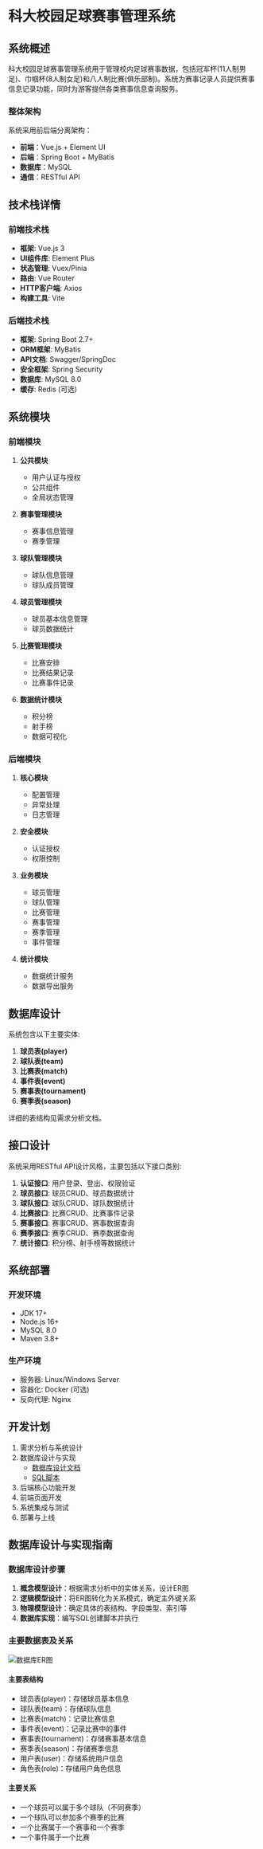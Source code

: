 # 科大校园足球赛事管理系统

## 系统概述
科大校园足球赛事管理系统用于管理校内足球赛事数据，包括冠军杯(11人制男足)、巾帼杯(8人制女足)和八人制比赛(俱乐部制)。系统为赛事记录人员提供赛事信息记录功能，同时为游客提供各类赛事信息查询服务。



### 整体架构
系统采用前后端分离架构：
- **前端**：Vue.js + Element UI
- **后端**：Spring Boot + MyBatis
- **数据库**：MySQL
- **通信**：RESTful API

## 技术栈详情

### 前端技术栈
- **框架**: Vue.js 3
- **UI组件库**: Element Plus
- **状态管理**: Vuex/Pinia
- **路由**: Vue Router
- **HTTP客户端**: Axios
- **构建工具**: Vite

### 后端技术栈
- **框架**: Spring Boot 2.7+
- **ORM框架**: MyBatis
- **API文档**: Swagger/SpringDoc
- **安全框架**: Spring Security
- **数据库**: MySQL 8.0
- **缓存**: Redis (可选)

## 系统模块

### 前端模块
1. **公共模块**
   - 用户认证与授权
   - 公共组件
   - 全局状态管理
   
2. **赛事管理模块**
   - 赛事信息管理
   - 赛季管理
   
3. **球队管理模块**
   - 球队信息管理
   - 球队成员管理
   
4. **球员管理模块**
   - 球员基本信息管理
   - 球员数据统计
   
5. **比赛管理模块**
   - 比赛安排
   - 比赛结果记录
   - 比赛事件记录
   
6. **数据统计模块**
   - 积分榜
   - 射手榜
   - 数据可视化

### 后端模块
1. **核心模块**
   - 配置管理
   - 异常处理
   - 日志管理
   
2. **安全模块**
   - 认证授权
   - 权限控制
   
3. **业务模块**
   - 球员管理
   - 球队管理
   - 比赛管理
   - 赛事管理
   - 赛季管理
   - 事件管理
   
4. **统计模块**
   - 数据统计服务
   - 数据导出服务

## 数据库设计

系统包含以下主要实体:

1. **球员表(player)**
2. **球队表(team)**
3. **比赛表(match)**
4. **事件表(event)**
5. **赛事表(tournament)**
6. **赛季表(season)**

详细的表结构见需求分析文档。

## 接口设计

系统采用RESTful API设计风格，主要包括以下接口类别:

1. **认证接口**: 用户登录、登出、权限验证
2. **球员接口**: 球员CRUD、球员数据统计
3. **球队接口**: 球队CRUD、球队数据统计
4. **比赛接口**: 比赛CRUD、比赛事件记录
5. **赛事接口**: 赛事CRUD、赛事数据查询
6. **赛季接口**: 赛季CRUD、赛季数据查询
7. **统计接口**: 积分榜、射手榜等数据统计

## 系统部署

### 开发环境
- JDK 17+
- Node.js 16+
- MySQL 8.0
- Maven 3.8+

### 生产环境
- 服务器: Linux/Windows Server
- 容器化: Docker (可选)
- 反向代理: Nginx

## 开发计划
1. 需求分析与系统设计
2. 数据库设计与实现
   - [数据库设计文档](./docs/database_design.md)
   - [SQL脚本](./sql/init.sql)
3. 后端核心功能开发
4. 前端页面开发
5. 系统集成与测试
6. 部署与上线

## 数据库设计与实现指南

### 数据库设计步骤

1. **概念模型设计**：根据需求分析中的实体关系，设计ER图
2. **逻辑模型设计**：将ER图转化为关系模式，确定主外键关系
3. **物理模型设计**：确定具体的表结构、字段类型、索引等
4. **数据库实现**：编写SQL创建脚本并执行

### 主要数据表及关系

![数据库ER图](./docs/images/database_er.png)

#### 主要表结构
- 球员表(player)：存储球员基本信息
- 球队表(team)：存储球队信息
- 比赛表(match)：记录比赛信息
- 事件表(event)：记录比赛中的事件
- 赛事表(tournament)：存储赛事基本信息
- 赛季表(season)：存储赛季信息
- 用户表(user)：存储系统用户信息
- 角色表(role)：存储用户角色信息

#### 主要关系
- 一个球员可以属于多个球队（不同赛季）
- 一个球队可以参加多个赛季的比赛
- 一个比赛属于一个赛事和一个赛季
- 一个事件属于一个比赛

